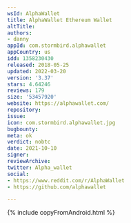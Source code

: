 ```yaml
---
wsId: AlphaWallet
title: AlphaWallet Ethereum Wallet
altTitle: 
authors:
- danny
appId: com.stormbird.alphawallet
appCountry: us
idd: 1358230430
released: 2018-05-25
updated: 2022-03-20
version: '3.37'
stars: 4.64246
reviews: 179
size: '53457920'
website: https://alphawallet.com/
repository: 
issue: 
icon: com.stormbird.alphawallet.jpg
bugbounty: 
meta: ok
verdict: nobtc
date: 2021-10-10
signer: 
reviewArchive: 
twitter: Alpha_wallet
social:
- https://www.reddit.com/r/AlphaWallet
- https://github.com/alphawallet

---
```


{% include copyFromAndroid.html %}
